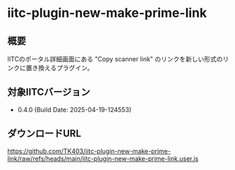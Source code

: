 # iitc-plugin-new-make-prime-link

## 概要

IITCのポータル詳細画面にある "Copy scanner link" のリンクを新しい形式のリンクに置き換えるプラグイン。

## 対象IITCバージョン

- 0.4.0 (Build Date: 2025-04-19-124553)

## ダウンロードURL

https://github.com/TK403/iitc-plugin-new-make-prime-link/raw/refs/heads/main/iitc-plugin-new-make-prime-link.user.js
